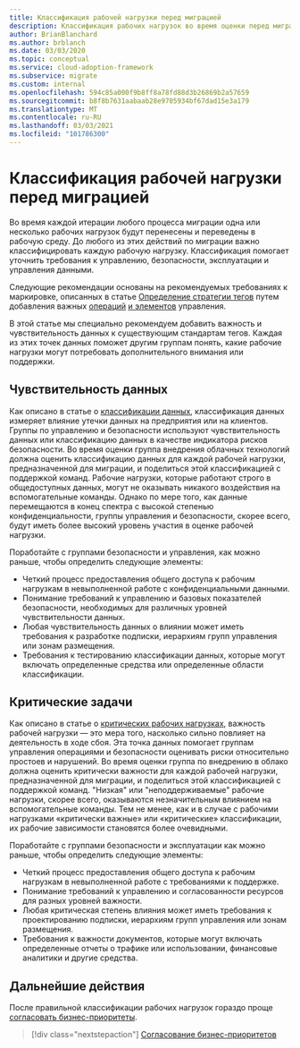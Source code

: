 ```yaml
---
title: Классификация рабочей нагрузки перед миграцией
description: Классификация рабочих нагрузок во время оценки перед миграцией.
author: BrianBlanchard
ms.author: brblanch
ms.date: 03/03/2020
ms.topic: conceptual
ms.service: cloud-adoption-framework
ms.subservice: migrate
ms.custom: internal
ms.openlocfilehash: 594c85a000f9b8ff8a78fd88d3b26869b2a57659
ms.sourcegitcommit: b8f8b7631aabaab28e9705934bf67dad15e3a179
ms.translationtype: MT
ms.contentlocale: ru-RU
ms.lasthandoff: 03/03/2021
ms.locfileid: "101786300"
---
```

# <a name="workload-classification-before-migration"></a>Классификация рабочей нагрузки перед миграцией

Во время каждой итерации любого процесса миграции одна или несколько рабочих нагрузок будут перенесены и переведены в рабочую среду. До любого из этих действий по миграции важно классифицировать каждую рабочую нагрузку. Классификация помогает уточнить требования к управлению, безопасности, эксплуатации и управления данными.

Следующие рекомендации основаны на рекомендуемых требованиях к маркировке, описанных в статье [Определение стратегии тегов](../../../ready/azure-best-practices/resource-tagging.md) путем добавления важных [операций](../../../manage/considerations/criticality.md#criticality-scale) [и элементов](../../../govern/guides/complex/prescriptive-guidance.md#resource-tagging) управления.

В этой статье мы специально рекомендуем добавить важность и чувствительность данных к существующим стандартам тегов. Каждая из этих точек данных поможет другим группам понять, какие рабочие нагрузки могут потребовать дополнительного внимания или поддержки.

## <a name="data-sensitivity"></a>Чувствительность данных

Как описано в статье о [классификации данных](../../../govern/policy-compliance/data-classification.md), классификация данных измеряет влияние утечки данных на предприятия или на клиентов. Группы по управлению и безопасности используют чувствительность данных или классификацию данных в качестве индикатора рисков безопасности. Во время оценки группа внедрения облачных технологий должна оценить классификацию данных для каждой рабочей нагрузки, предназначенной для миграции, и поделиться этой классификацией с поддержкой команд. Рабочие нагрузки, которые работают строго в общедоступных данных, могут не оказывать никакого воздействия на вспомогательные команды. Однако по мере того, как данные перемещаются в конец спектра с высокой степенью конфиденциальности, группы управления и безопасности, скорее всего, будут иметь более высокий уровень участия в оценке рабочей нагрузки.

Поработайте с группами безопасности и управления, как можно раньше, чтобы определить следующие элементы:

- Четкий процесс предоставления общего доступа к рабочим нагрузкам в невыполненной работе с конфиденциальными данными.
- Понимание требований к управлению и базовых показателей безопасности, необходимых для различных уровней чувствительности данных.
- Любая чувствительность данных о влиянии может иметь требования к разработке подписки, иерархиям групп управления или зонам размещения.
- Требования к тестированию классификации данных, которые могут включать определенные средства или определенные области классификации.

## <a name="mission-criticality"></a>Критические задачи

Как описано в статье о [критических рабочих нагрузках](../../../manage/considerations/criticality.md), важность рабочей нагрузки — это мера того, насколько сильно повлияет на деятельность в ходе сбоя. Эта точка данных помогает группам управления операциями и безопасности оценивать риски относительно простоев и нарушений. Во время оценки группа по внедрению в облако должна оценить критически важности для каждой рабочей нагрузки, предназначенной для миграции, и поделиться этой классификацией с поддержкой команд. "Низкая" или "неподдерживаемые" рабочие нагрузки, скорее всего, оказываются незначительным влиянием на вспомогательные команды. Тем не менее, как и в случае с рабочими нагрузками «критически важные» или «критические» классификации, их рабочие зависимости становятся более очевидными.

Поработайте с группами безопасности и эксплуатации как можно раньше, чтобы определить следующие элементы:

- Четкий процесс предоставления общего доступа к рабочим нагрузкам в невыполненной работе с требованиями к поддержке.
- Понимание требований к управлению и согласованности ресурсов для разных уровней важности.
- Любая критическая степень влияния может иметь требования к проектированию подписки, иерархиям групп управления или зонам размещения.
- Требования к важности документов, которые могут включать определенные отчеты о трафике или использовании, финансовые аналитики и другие средства.

## <a name="next-steps"></a>Дальнейшие действия

После правильной классификации рабочих нагрузок гораздо проще [согласовать бизнес-приоритеты](./business-priorities.md).

> [!div class="nextstepaction"]
> [Согласование бизнес-приоритетов](./business-priorities.md)
